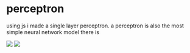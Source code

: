 # perceptron 

using js i made a single layer perceptron.  a perceptron is also the most simple neural network model there is 

<img src="with-train.png">

<img src="without-train.png">